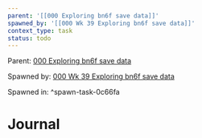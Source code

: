 ```yaml
---
parent: '[[000 Exploring bn6f save data]]'
spawned_by: '[[000 Wk 39 Exploring bn6f save data]]'
context_type: task
status: todo
---
```


Parent: [000 Exploring bn6f save data](../000%20Exploring%20bn6f%20save%20data.md)

Spawned by: [000 Wk 39 Exploring bn6f save data](../entries/000%20Wk%2039%20Exploring%20bn6f%20save%20data.md)

Spawned in: [<a name="spawn-task-0c66fa" />^spawn-task-0c66fa](../entries/000%20Wk%2039%20Exploring%20bn6f%20save%20data.md#spawn-task-0c66fa)

# Journal
